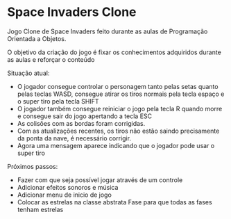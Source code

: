 # Space Invaders Clone
Jogo Clone de Space Invaders feito durante as aulas de Programação Orientada a Objetos.

O objetivo da criação do jogo é fixar os conhecimentos adquiridos durante as aulas e reforçar o conteúdo


Situação atual:
- O jogador consegue controlar o personagem tanto pelas setas quanto pelas teclas WASD, consegue atirar os tiros normais pela tecla espaço e o super tiro pela tecla SHIFT
- O jogador também consegue reiniciar o jogo pela tecla R quando morre e consegue sair do jogo apertando a tecla ESC
- As colisões com as bordas foram corrigidas.
- Com as atualizações recentes, os tiros não estão saindo precisamente da ponta da nave, é necessário corrigir.
- Agora uma mensagem aparece indicando que o jogador pode usar o super tiro

Próximos passos:
- Fazer com que seja possível jogar através de um controle
- Adicionar efeitos sonoros e música
- Adicionar menu de inicio de jogo
- Colocar as estrelas na classe abstrata Fase para que todas as fases tenham estrelas


